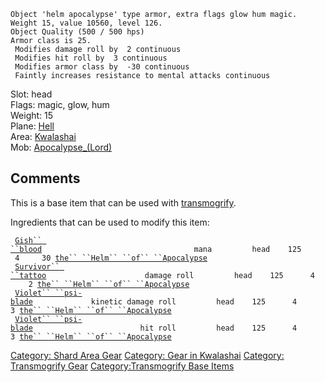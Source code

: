     Object 'helm apocalypse' type armor, extra flags glow hum magic.
    Weight 15, value 10560, level 126.
    Object Quality (500 / 500 hps)
    Armor class is 25.
     Modifies damage roll by  2 continuous
     Modifies hit roll by  3 continuous
     Modifies armor class by  -30 continuous
     Faintly increases resistance to mental attacks continuous

Slot: head  
Flags: magic, glow, hum  
Weight: 15  
Plane: [Hell](:Category:_Hell "wikilink")  
Area: [Kwalashai](:Category:_Kwalashai "wikilink")  
Mob: [Apocalypse\_(Lord)](Apocalypse_(Lord) "wikilink")  

## Comments

This is a base item that can be used with
[transmogrify](transmogrify "wikilink").

Ingredients that can be used to modify this item:

` `[`Gish`` ``blood`](Gish_blood "wikilink")`                                  mana         head    125      4     30 `[`the`` ``Helm`` ``of`` ``Apocalypse`](the_Helm_of_Apocalypse "wikilink")  
` `[`Survivor`` ``tattoo`](Survivor_tattoo_(Lord) "wikilink")`                      damage roll         head    125      4      2 `[`the`` ``Helm`` ``of`` ``Apocalypse`](the_Helm_of_Apocalypse "wikilink")  
` `[`Violet`` ``psi-blade`](Violet_psi-blade "wikilink")`             kinetic damage roll         head    125      4      3 `[`the`` ``Helm`` ``of`` ``Apocalypse`](the_Helm_of_Apocalypse "wikilink")  
` `[`Violet`` ``psi-blade`](Violet_psi-blade "wikilink")`                        hit roll         head    125      4      3 `[`the`` ``Helm`` ``of`` ``Apocalypse`](the_Helm_of_Apocalypse "wikilink")

[Category: Shard Area Gear](Category:_Shard_Area_Gear "wikilink")
[Category: Gear in Kwalashai](Category:_Gear_in_Kwalashai "wikilink")
[Category: Transmogrify Gear](Category:_Transmogrify_Gear "wikilink")
[Category:Transmogrify Base
Items](Category:Transmogrify_Base_Items "wikilink")
